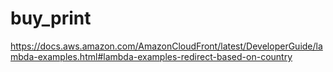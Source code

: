 # buy_print

https://docs.aws.amazon.com/AmazonCloudFront/latest/DeveloperGuide/lambda-examples.html#lambda-examples-redirect-based-on-country
